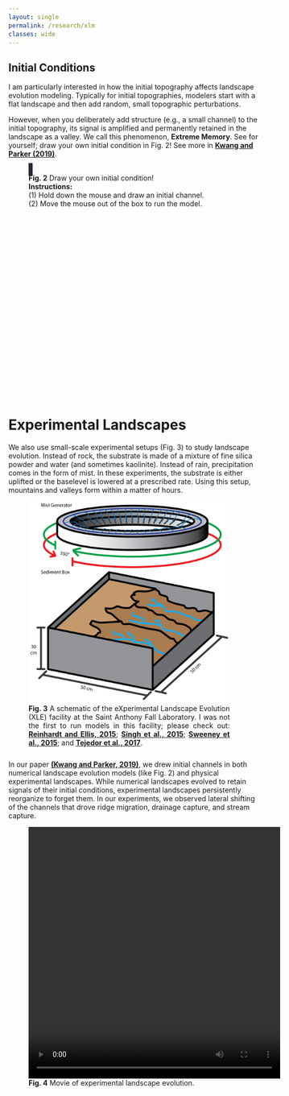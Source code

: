 ```yaml
---
layout: single
permalink: /research/xlm
classes: wide    
---
```



<html>
<head>
<style>
.grid-container {
  display: grid;
  grid-template-columns: auto auto auto;
  column-gap: 10px;
  row-gap: 150px;
  background-color: #2196F3;
}
.grid-cell {
  color: black;
  font-size: 1rem;
  text-align: center;
}
</style>
</head>
<body>
</body>
</html>

## <b>Initial Conditions</b>
I am particularly interested in how the initial topography affects landscape evolution modeling. Typically for initial topographies, modelers start with a flat landscape and then add random, small topographic perturbations.

However, when you deliberately add structure (e.g., a small channel) to the initial topography, its signal is amplified and permanently retained in the landscape as a valley. We call this phenomenon, <b>Extreme Memory</b>. See for yourself; draw your own initial condition in Fig. 2! See more in <a href="https://doi.org/10.1029/2019GL083305"><b>Kwang and Parker (2019)</b></a>.
<figure alt="Initial Conditions" style="width:350px;height:460px" class="align-center">
		<canvas id="myCanvas" width = "350" height ="350"   onmousedown="draw_on(event)" onmouseup = "draw_off(event)" onmousemove = "mouse_loc(event)" onmouseout = "start_sim(event)" onmouseover = "start_draw(event)" style ="border:4px solid #252a34;"></canvas>
		<script src="/assets/js/lem.js" type="text/javascript"></script>
		<figcaption style="text-align:justify">
			<b>Fig. 2</b> Draw your own initial condition!<br />
			<b>Instructions:</b><br/>
			(1) Hold down the mouse and draw an initial channel.<br />
			(2) Move the mouse out of the box to run the model.
		</figcaption>
</figure>

# <b>Experimental Landscapes</b>
We also use small-scale experimental setups (Fig. 3) to study landscape evolution. Instead of rock, the substrate is made of a mixture of fine silica powder and water (and sometimes kaolinite). Instead of rain, precipitation comes in the form of mist. In these experiments, the substrate is either uplifted or the baselevel is lowered at a prescribed rate. Using this setup, mountains and valleys form within a matter of hours.

<figure alt="XLM" style="width:400px;height:500px" class="align-center">
	<img src="/assets/research/xlm_schematic.png">
	<figcaption style="text-align:justify">
		<b>Fig. 3</b> A schematic of the eXperimental Landscape Evolution (XLE) facility at the Saint Anthony Fall Laboratory. I was not the first to run models in this facility; please check out: 
		<a href="https://doi.org/10.1002/2014WR016223"><b>Reinhardt and Ellis, 2015</b></a>;
		<a href="https://doi.org/10.1002/2015WR017161"><b>Singh et al., 2015</b></a>;
		<a href="https://doi.org/10.1126/science.aab0017"><b>Sweeney et al., 2015</b></a>; and
		<a href="https://doi.org/10.1126/sciadv.1701683"><b>Tejedor et al., 2017</b></a>.
	</figcaption>
</figure>

In our paper <a href="https://doi.org/10.1029/2019GL083305"><b>(Kwang and Parker, 2019)</b></a>, we drew initial channels in both numerical landscape evolution models (like Fig. 2) and physical experimental landscapes. While numerical landscapes evolved to retain signals of their initial conditions, experimental landscapes persistently reorganize to forget them. In our experiments, we observed lateral shifting of the channels that drove ridge migration, drainage capture, and stream capture.

<figure alt="XLM_movie" style="width:500px;height:500px" class="align-center">
	<video width="500" height="500" style="display: block;margin: auto;" controls>
		<source src="/assets/research/dem_animated.mp4" type="video/mp4">
		Your browser does not support the video tag.
	</video> 
<figcaption><b>Fig. 4</b> Movie of experimental landscape evolution.</figcaption>
</figure>